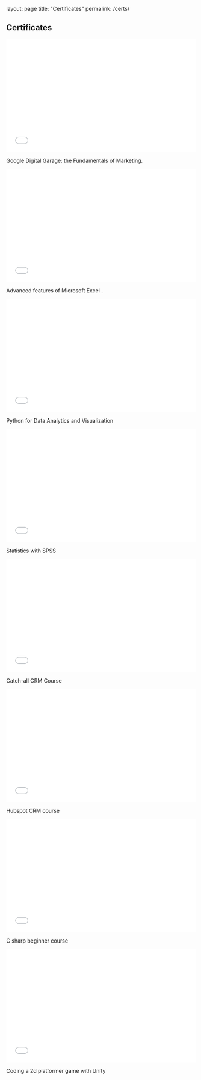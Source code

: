 layout: page
title: "Certificates"
permalink: /certs/

<html>
			<h2>Certificates</h2>
						<div class="row">
							<article class="col-6 col-12-xsmall work-item">
								<embed src="certs/google certificate.pdf" type="application/pdf" width="100%" height="300px" />
								<p>Google Digital Garage: the Fundamentals of Marketing.</p>
							</article>
							<article class="col-6 col-12-xsmall work-item">
								<embed src="certs/excel cert.pdf" type="application/pdf" width="100%" height="300px" />
								<p>Advanced features of Microsoft Excel .</p>
							</article>
							<article class="col-6 col-12-xsmall work-item">
								<embed src="certs/pythoncertificate.pdf" type="application/pdf" width="100%" height="300px" />
								<p>Python for Data Analytics and Visualization</p>
							</article>
							<article class="col-6 col-12-xsmall work-item">
								<embed src="certs/spss cert.pdf" type="application/pdf" width="100%" height="300px" />
								<p>Statistics with SPSS</p>
							</article>
							<article class="col-6 col-12-xsmall work-item">
								<embed src="certs/crm cert.pdf" type="application/pdf" width="100%" height="300px" />
								<p>Catch-all CRM Course</p>
							</article>
							<article class="col-6 col-12-xsmall work-item">
								<embed src="certs/Hubspot cert.pdf" type="application/pdf" width="100%" height="300px" />
								<p>Hubspot CRM course</p>
                            </article>
                            <article class="col-6 col-12-xsmall work-item">
								<embed src="certs/csharpbeginnercertificate.pdf" type="application/pdf" width="100%" height="300px" />
                                <p>C sharp beginner course</p>
							</article>
                            <article class="col-6 col-12-xsmall work-item">
								<embed src="certs/2dplatformercertificate.pdf" type="application/pdf" width="100%" height="300px" />
                                <p>Coding a 2d platformer game with Unity</p>
							</article>
						</div>
					</section>
                    </html>
